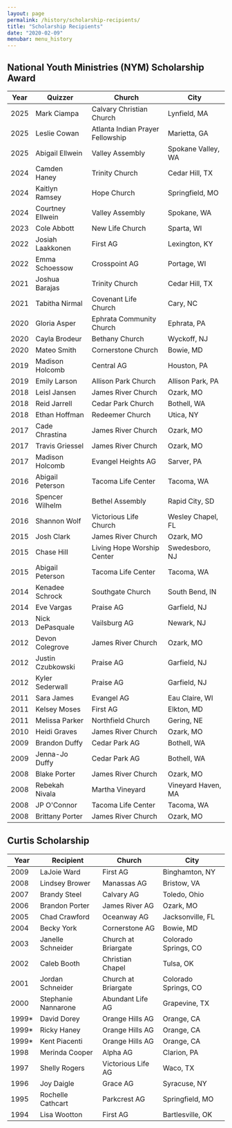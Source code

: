 ```yaml
---
layout: page
permalink: /history/scholarship-recipients/
title: "Scholarship Recipients"
date: "2020-02-09"
menubar: menu_history
---
```


## National Youth Ministries (NYM) Scholarship Award

| Year | Quizzer           | Church                           | City               |
| ---- | ----------------- | -------------------------------- | ------------------ |
| 2025 | Mark Ciampa       | Calvary Christian Church         | Lynfield, MA       |
| 2025 | Leslie Cowan      | Atlanta Indian Prayer Fellowship | Marietta, GA       |
| 2025 | Abigail Ellwein   | Valley Assembly                  | Spokane Valley, WA |
| 2024 | Camden Haney      | Trinity Church                   | Cedar Hill, TX     |
| 2024 | Kaitlyn Ramsey    | Hope Church                      | Springfield, MO    |
| 2024 | Courtney Ellwein  | Valley Assembly                  | Spokane, WA        |
| 2023 | Cole Abbott       | New Life Church                  | Sparta, WI         |
| 2022 | Josiah Laakkonen  | First AG                         | Lexington, KY      |
| 2022 | Emma Schoessow    | Crosspoint AG                    | Portage, WI        |
| 2021 | Joshua Barajas    | Trinity Church                   | Cedar Hill, TX     |
| 2021 | Tabitha Nirmal    | Covenant Life Church             | Cary, NC           |
| 2020 | Gloria Asper      | Ephrata Community Church         | Ephrata, PA        |
| 2020 | Cayla Brodeur     | Bethany Church                   | Wyckoff, NJ        |
| 2020 | Mateo Smith       | Cornerstone Church               | Bowie, MD          |
| 2019 | Madison Holcomb   | Central AG                       | Houston, PA        |
| 2019 | Emily Larson      | Allison Park Church              | Allison Park, PA   |
| 2018 | Leisl Jansen      | James River Church               | Ozark, MO          |
| 2018 | Reid Jarrell      | Cedar Park Church                | Bothell, WA        |
| 2018 | Ethan Hoffman     | Redeemer Church                  | Utica, NY          |
| 2017 | Cade Chrastina    | James River Church               | Ozark, MO          |
| 2017 | Travis Griessel   | James River Church               | Ozark, MO          |
| 2017 | Madison Holcomb   | Evangel Heights AG               | Sarver, PA         |
| 2016 | Abigail Peterson  | Tacoma Life Center               | Tacoma, WA         |
| 2016 | Spencer Wilhelm   | Bethel Assembly                  | Rapid City, SD     |
| 2016 | Shannon Wolf      | Victorious Life Church           | Wesley Chapel, FL  |
| 2015 | Josh Clark        | James River Church               | Ozark, MO          |
| 2015 | Chase Hill        | Living Hope Worship Center       | Swedesboro, NJ     |
| 2015 | Abigail Peterson  | Tacoma Life Center               | Tacoma, WA         |
| 2014 | Kenadee Schrock   | Southgate Church                 | South Bend, IN     |
| 2014 | Eve Vargas        | Praise AG                        | Garfield, NJ       |
| 2013 | Nick DePasquale   | Vailsburg AG                     | Newark, NJ         |
| 2012 | Devon Colegrove   | James River Church               | Ozark, MO          |
| 2012 | Justin Czubkowski | Praise AG                        | Garfield, NJ       |
| 2012 | Kyler Sederwall   | Praise AG                        | Garfield, NJ       |
| 2011 | Sara James        | Evangel AG                       | Eau Claire, WI     |
| 2011 | Kelsey Moses      | First AG                         | Elkton, MD         |
| 2011 | Melissa Parker    | Northfield Church                | Gering, NE         |
| 2010 | Heidi Graves      | James River Church               | Ozark, MO          |
| 2009 | Brandon Duffy     | Cedar Park AG                    | Bothell, WA        |
| 2009 | Jenna-Jo Duffy    | Cedar Park AG                    | Bothell, WA        |
| 2008 | Blake Porter      | James River Church               | Ozark, MO          |
| 2008 | Rebekah Nivala    | Martha Vineyard                  | Vineyard Haven, MA |
| 2008 | JP O'Connor       | Tacoma Life Center               | Tacoma, WA         |
| 2008 | Brittany Porter   | James River Church               | Ozark, MO          |

## Curtis Scholarship

| Year   | Recipient           | Church              | City                 |
| ------ | ------------------- | ------------------- | -------------------- |
| 2009   | LaJoie Ward         | First AG            | Binghamton, NY       |
| 2008   | Lindsey Brower      | Manassas AG         | Bristow, VA          |
| 2007   | Brandy Steel        | Calvary AG          | Toledo, Ohio         |
| 2006   | Brandon Porter      | James River AG      | Ozark, MO            |
| 2005   | Chad Crawford       | Oceanway AG         | Jacksonville, FL     |
| 2004   | Becky York          | Cornerstone AG      | Bowie, MD            |
| 2003   | Janelle Schneider   | Church at Briargate | Colorado Springs, CO |
| 2002   | Caleb Booth         | Christian Chapel    | Tulsa, OK            |
| 2001   | Jordan Schneider    | Church at Briargate | Colorado Springs, CO |
| 2000   | Stephanie Nannarone | Abundant Life AG    | Grapevine, TX        |
| 1999\* | David Dorey         | Orange Hills AG     | Orange, CA           |
| 1999\* | Ricky Haney         | Orange Hills AG     | Orange, CA           |
| 1999\* | Kent Piacenti       | Orange Hills AG     | Orange, CA           |
| 1998   | Merinda Cooper      | Alpha AG            | Clarion, PA          |
| 1997   | Shelly Rogers       | Victorious Life AG  | Waco, TX             |
| 1996   | Joy Daigle          | Grace AG            | Syracuse, NY         |
| 1995   | Rochelle Cathcart   | Parkcrest AG        | Springfield, MO      |
| 1994   | Lisa Wootton        | First AG            | Bartlesville, OK     |

